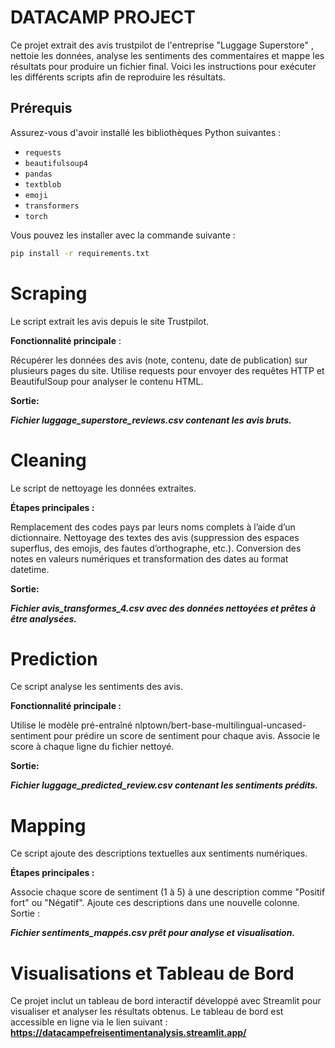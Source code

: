 # DATACAMP PROJECT

Ce projet extrait des avis trustpilot de l'entreprise "Luggage Superstore" , nettoie les données, analyse les sentiments des commentaires et mappe les résultats pour produire un fichier final. Voici les instructions pour exécuter les différents scripts afin de reproduire les résultats.

## Prérequis

Assurez-vous d'avoir installé les bibliothèques Python suivantes :
- `requests`
- `beautifulsoup4`
- `pandas`
- `textblob`
- `emoji`
- `transformers`
- `torch`

Vous pouvez les installer avec la commande suivante :
```bash
pip install -r requirements.txt
```


# Scraping
Le script extrait les avis depuis le site Trustpilot.

**Fonctionnalité principale** :

Récupérer les données des avis (note, contenu, date de publication) sur plusieurs pages du site.
Utilise requests pour envoyer des requêtes HTTP et BeautifulSoup pour analyser le contenu HTML.

**Sortie:**

***Fichier luggage_superstore_reviews.csv contenant les avis bruts.***



# Cleaning
Le script de nettoyage les données extraites.

**Étapes principales :** 

Remplacement des codes pays par leurs noms complets à l’aide d’un dictionnaire.
Nettoyage des textes des avis (suppression des espaces superflus, des emojis, des fautes d’orthographe, etc.).
Conversion des notes en valeurs numériques et transformation des dates au format datetime.

**Sortie:**

***Fichier avis_transformes_4.csv avec des données nettoyées et prêtes à être analysées.***

# Prediction
Ce script analyse les sentiments des avis.

**Fonctionnalité principale :**

Utilise le modèle pré-entraîné nlptown/bert-base-multilingual-uncased-sentiment pour prédire un score de sentiment pour chaque avis.
Associe le score à chaque ligne du fichier nettoyé.

**Sortie:**

***Fichier luggage_predicted_review.csv contenant les sentiments prédits.***


# Mapping
Ce script ajoute des descriptions textuelles aux sentiments numériques.

**Étapes principales :**

Associe chaque score de sentiment (1 à 5) à une description comme "Positif fort" ou "Négatif".
Ajoute ces descriptions dans une nouvelle colonne.
Sortie :

***Fichier sentiments_mappés.csv prêt pour analyse et visualisation.***



# Visualisations et Tableau de Bord
Ce projet inclut un tableau de bord interactif développé avec Streamlit pour visualiser et analyser les résultats obtenus. Le tableau de bord est accessible en ligne via le lien suivant :
**https://datacampefreisentimentanalysis.streamlit.app/**




